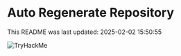 # Auto Regenerate Repository

This README was last updated: 2025-02-02 15:50:55

 ![TryHackMe](https://tryhackme.com/badge/533634)